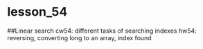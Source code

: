 # lesson_54

##Linear search
cw54: different tasks of searching indexes
hw54: reversing, converting long to an array, index found
